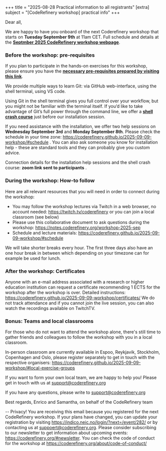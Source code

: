 +++
title = "2025-08-28 Practical information to all registrants" 
[extra] 
subject = "[CodeRefinery workshop] practical info" 
+++

Dear all,

We are happy to have you onboard of the next Coderefinery workshop that starts on **Tuesday September 9th** at 11am CET. Full schedule and details at the [**Septmber 2025 CodeRefinery workshop webpage**](https://coderefinery.github.io/2025-09-09-workshop/
). 


### Before the workshop: pre-requisites

If you plan to participate in the hands-on exercises for this workshop, please ensure you have the [**necessary pre-requisites prepared by visiting this link**](https://coderefinery.github.io/installation/).  

We provide multiple ways to learn Git: via GitHub web-interface, using the shell terminal, using VS code.

Using Git in the shell terminal gives you full control over your workflow, but you might not be familiar with the terminal itself. If you’d like to take advantage of Git’s full power through the command line, we offer a [**shell crash course**](https://youtu.be/xbTTDLA3txI) just before our installation session.

If you need assistance with the installation, we offer two help sessions on **Wednesday September 3rd** and **Monday September 8th**. Please check the schedule in your time zone: https://coderefinery.github.io/2025-09-09-workshop/#schedule . You can also ask someone you know for installation help - these are standard tools and they can probably give you custom advice.

Connection details for the installation help sessions and the shell crash course: **zoom link sent to participants** .

### During the workshop: How-to follow

Here are all relevant resources that you will need in order to connect during the workshop:

* You may follow the workshop lectures via Twitch in a web browser, no account needed: https://twitch.tv/coderefinery  or you can join a local classroom (see below)
* Please use this collaborative document to ask questions during the workshop: https://notes.coderefinery.org/workshop-2025-sep
* Schedule and lecture materials: https://coderefinery.github.io/2025-09-09-workshop/#schedule 

We will take shorter breaks every hour. The first three days also have an one hour break in between which depending on your timezone can for example be used for lunch.

### After the workshop: Certificates

Anyone with an e-mail address associated with a research or higher education institution can request a certificate 
recommending 1 ECTS for the workshop after the workshop is over. Detailed instructions: https://coderefinery.github.io/2025-09-09-workshop/certificates/ We do not track attendance and if you cannot join the live session, you can also watch the recordings available on TwitchTV.

### Bonus: Teams and local classrooms
For those who do not want to attend the workshop alone, there's still time to gather friends and colleagues to follow the workshop with you in a local classroom. 

In-person classroom are currently available in Espoo, Reykjavik, Stockholm, Copenhagen and Oslo, please register separately to get in touch with the respective organisers: 
https://coderefinery.github.io/2025-09-09-workshop/#local-exercise-groups

If you want to form your own local team, we are happy to help you! Please get in touch with us at support@coderefinery.org


If you have any questions, please write to support@coderefinery.org 

Best regards,
Enrico and Samantha, on behalf of the CodeRefinery team

-- 
Privacy! You are receiving this email because you registered for the next CodeRefinery workshop. If your plans have changed, you can update your registration by visiting https://indico.neic.no/login/?next=/event/282/ or by contacting us at suppoert@coderefinery.org. Please consider subscribing to our newsletter to get  information about upcoming events: https://coderefinery.org/#newsletter. 
You can check the code of conduct for the workshop at https://coderefinery.org/about/code-of-conduct/
